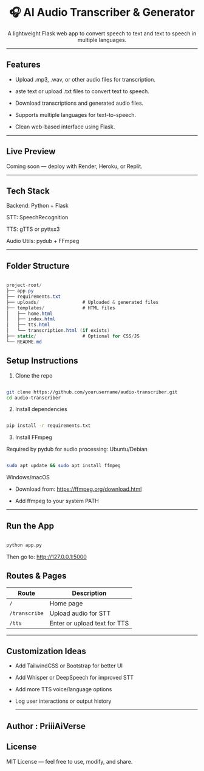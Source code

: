 
<h1 align="center">🎧 AI Audio Transcriber & Generator</h1>
<p align="center">A lightweight Flask web app to convert speech to text and text to speech in multiple languages.</p>


---



##   Features

- Upload .mp3, .wav, or other audio files for transcription.

- aste text or upload .txt files to convert text to speech.

- Download transcriptions and generated audio files.

- Supports multiple languages for text-to-speech.

- Clean web-based interface using Flask.

---

##  Live Preview
Coming soon — deploy with Render, Heroku, or Replit.

---

##  Tech Stack

Backend: Python + Flask

STT: SpeechRecognition

TTS: gTTS or pyttsx3

Audio Utils: pydub + FFmpeg

---


##  Folder Structure

```csharp

project-root/
├── app.py
├── requirements.txt
├── uploads/                # Uploaded & generated files
├── templates/              # HTML files
│   ├── home.html
│   ├── index.html
│   ├── tts.html
│   └── transcription.html (if exists)
├── static/                 # Optional for CSS/JS
└── README.md

```
##  Setup Instructions

1. Clone the repo

```bash

git clone https://github.com/yourusername/audio-transcriber.git
cd audio-transcriber
```

2. Install dependencies
```bash

pip install -r requirements.txt

```

3. Install FFmpeg
   
Required by pydub for audio processing:
Ubuntu/Debian

```bash

sudo apt update && sudo apt install ffmpeg
```

Windows/macOS
- Download from: https://ffmpeg.org/download.html

- Add ffmpeg to your system PATH


---

 ##  Run the App

```bash

python app.py
```
Then go to: http://127.0.0.1:5000

##  Routes & Pages

| Route         | Description                  |
| ------------- | ---------------------------- |
| `/`           | Home page                    |
| `/transcribe` | Upload audio for STT         |
| `/tts`        | Enter or upload text for TTS |

---



##   Customization Ideas

- Add TailwindCSS or Bootstrap for better UI

- Add Whisper or DeepSpeech for improved STT

- Add more TTS voice/language options

- Log user interactions or output history

  ---
  

##  Author : PriiiAiVerse

##   License
MIT License — feel free to use, modify, and share.

